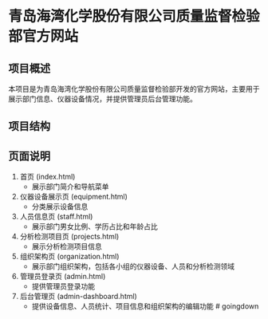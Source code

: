 # 青岛海湾化学股份有限公司质量监督检验部官方网站

## 项目概述
本项目是为青岛海湾化学股份有限公司质量监督检验部开发的官方网站，主要用于展示部门信息、仪器设备情况，并提供管理员后台管理功能。

## 项目结构 

## 页面说明
1. 首页 (index.html)
   - 展示部门简介和导航菜单
2. 仪器设备展示页 (equipment.html)
   - 分类展示设备信息
3. 人员信息页 (staff.html)
   - 展示部门男女比例、学历占比和年龄占比
4. 分析检测项目页 (projects.html)
   - 展示分析检测项目信息
5. 组织架构页 (organization.html)
   - 展示部门组织架构，包括各小组的仪器设备、人员和分析检测领域
6. 管理员登录页 (admin.html)
   - 提供管理员登录功能
7. 后台管理页 (admin-dashboard.html)
   - 提供设备信息、人员统计、项目信息和组织架构的编辑功能 #   g o i n g d o w n 
 
 